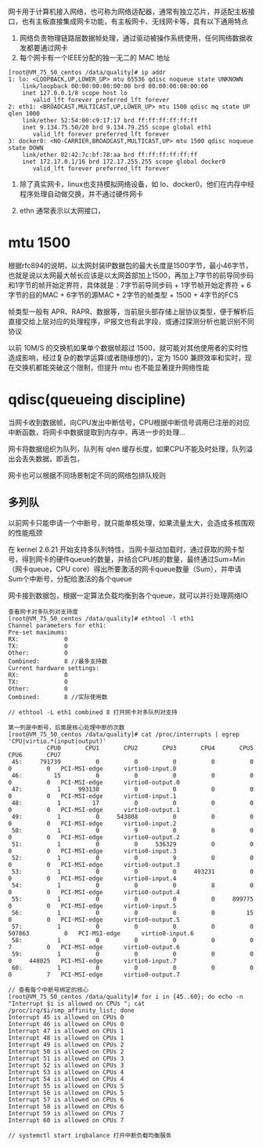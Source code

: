 网卡用于计算机接入网络，也可称为网络适配器，通常有独立芯片，并适配主板接口，也有主板直接集成网卡功能，有主板网卡、无线网卡等，具有以下通用特点

1. 网络负责物理链路层数据帧处理，通过驱动被操作系统使用，任何网络数据收发都要通过网卡
2. 每个网卡有一个IEEE分配的独一无二的 MAC 地址

```
[root@VM_75_50_centos /data/quality]# ip addr
1: lo: <LOOPBACK,UP,LOWER_UP> mtu 65536 qdisc noqueue state UNKNOWN 
    link/loopback 00:00:00:00:00:00 brd 00:00:00:00:00:00
    inet 127.0.0.1/8 scope host lo
       valid_lft forever preferred_lft forever
2: eth1: <BROADCAST,MULTICAST,UP,LOWER_UP> mtu 1500 qdisc mq state UP qlen 1000
    link/ether 52:54:00:c9:17:17 brd ff:ff:ff:ff:ff:ff
    inet 9.134.75.50/20 brd 9.134.79.255 scope global eth1
       valid_lft forever preferred_lft forever
3: docker0: <NO-CARRIER,BROADCAST,MULTICAST,UP> mtu 1500 qdisc noqueue state DOWN 
    link/ether 02:42:7c:bf:78:aa brd ff:ff:ff:ff:ff:ff
    inet 172.17.0.1/16 brd 172.17.255.255 scope global docker0
       valid_lft forever preferred_lft forever
```

1. 除了真实网卡，linux也支持模拟网络设备，如 lo、docker0，他们在内存中经程序处理自动做交换，并不通过硬件网卡

2. ethn 通常表示以太网接口，

# mtu 1500

根据rfc894的说明，以太网封装IP数据包的最大长度是1500字节，最小46字节，也就是说以太网最大帧长应该是以太网首部加上1500，再加上7字节的前导同步码和1字节的帧开始定界符，具体就是：7字节前导同步码 + 1字节帧开始定界符 + 6字节的目的MAC + 6字节的源MAC + 2字节的帧类型 + 1500 + 4字节的FCS

帧类型一般有 APR、RAPR、数据等，当前层头部存储上层协议类型，便于解析后直接交给上层对应的处理程序，IP报文也有此字段，或通过探测分析也能识别不同协议

以前 10M/S 的交换机如果单个数据帧超过 1500，就可能对其他使用者的实时性造成影响，经过复杂的数学运算(或者随缘想的)，定为 1500 兼顾效率和实时，现在交换机都能突破这个限制，但提升 mtu 也不能显著提升网络性能

# qdisc(queueing discipline)
当网卡收到数据帧，向CPU发出中断信号，CPU根据中断信号调用已注册的对应中断函数，将网卡中数据提取到内存中，再进一步的处理...

网卡将数据组织为队列，队列有 qlen 缓存长度，如果CPU不能及时处理，队列溢出会丢失数据，即丢包，

网卡也可以根据不同场景制定不同的网络包排队规则

## 多列队
以前网卡只能申请一个中断号，就只能单核处理，如果流量太大，会造成多核围观的性能瓶颈

在 kernel 2.6.21 开始支持多队列特性，当网卡驱动加载时，通过获取的网卡型号，得到网卡的硬件queue的数量，并结合CPU核的数量，最终通过Sum=Min（网卡queue，CPU core）得出所要激活的网卡queue数量（Sum），并申请Sum个中断号，分配给激活的各个queue

网卡接到数据包，根据一定算法负载均衡到各个queue，就可以并行处理网络IO

```
查看网卡对多队列对支持度
[root@VM_75_50_centos /data/quality]# ethtool -l eth1
Channel parameters for eth1:
Pre-set maximums:
RX:             0
TX:             0
Other:          0
Combined:       8 //最多支持数
Current hardware settings:
RX:             0
TX:             0
Other:          0
Combined:       8 //实际使用数

// ethtool -L eth1 combined 8 打开网卡对多队列对支持

第一列是中断号，后面是核心处理中断的次数
[root@VM_75_50_centos /data/quality]# cat /proc/interrupts | egrep 'CPU|virtio.*(input|output)'
           CPU0       CPU1       CPU2       CPU3       CPU4       CPU5       CPU6       CPU7       
 45:     791739          0          0          0          0          0          0          0   PCI-MSI-edge      virtio0-input.0
 46:         15          0          0          0          0          0          0          0   PCI-MSI-edge      virtio0-output.0
 47:          1     993138          0          0          0          0          0          0   PCI-MSI-edge      virtio0-input.1
 48:          1         17          0          0          0          0          0          0   PCI-MSI-edge      virtio0-output.1
 49:          1          0     543808          0          0          0          0          0   PCI-MSI-edge      virtio0-input.2
 50:          1          0          9          0          0          0          0          0   PCI-MSI-edge      virtio0-output.2
 51:          1          0          0     536329          0          0          0          0   PCI-MSI-edge      virtio0-input.3
 52:          1          0          0          9          0          0          0          0   PCI-MSI-edge      virtio0-output.3
 53:          1          0          0          0     493231          0          0          0   PCI-MSI-edge      virtio0-input.4
 54:          1          0          0          0          8          0          0          0   PCI-MSI-edge      virtio0-output.4
 55:          1          0          0          0          0     899775          0          0   PCI-MSI-edge      virtio0-input.5
 56:          1          0          0          0          0         15          0          0   PCI-MSI-edge      virtio0-output.5
 57:          1          0          0          0          0          0     507863          0   PCI-MSI-edge      virtio0-input.6
 58:          1          0          0          0          0          0          7          0   PCI-MSI-edge      virtio0-output.6
 59:          1          0          0          0          0          0          0     448025   PCI-MSI-edge      virtio0-input.7
 60:          1          0          0          0          0          0          0          7   PCI-MSI-edge      virtio0-output.7

// 查看每个中断号绑定的核心
[root@VM_75_50_centos /data/quality]# for i in {45..60}; do echo -n "Interrupt $i is allowed on CPUs "; cat /proc/irq/$i/smp_affinity_list; done
Interrupt 45 is allowed on CPUs 0
Interrupt 46 is allowed on CPUs 0
Interrupt 47 is allowed on CPUs 1
Interrupt 48 is allowed on CPUs 1
Interrupt 49 is allowed on CPUs 2
Interrupt 50 is allowed on CPUs 2
Interrupt 51 is allowed on CPUs 3
Interrupt 52 is allowed on CPUs 3
Interrupt 53 is allowed on CPUs 4
Interrupt 54 is allowed on CPUs 4
Interrupt 55 is allowed on CPUs 5
Interrupt 56 is allowed on CPUs 5
Interrupt 57 is allowed on CPUs 6
Interrupt 58 is allowed on CPUs 6
Interrupt 59 is allowed on CPUs 7
Interrupt 60 is allowed on CPUs 7

// systemctl start irqbalance 打开中断负载均衡服务
```

